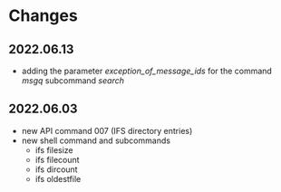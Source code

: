 # Changes

## 2022.06.13

- adding the parameter *exception_of_message_ids* for the command *msgq* subcommand *search*

## 2022.06.03

- new API command 007 (IFS directory entries)
- new shell command and subcommands
  - ifs filesize
  - ifs filecount
  - ifs dircount
  - ifs oldestfile


